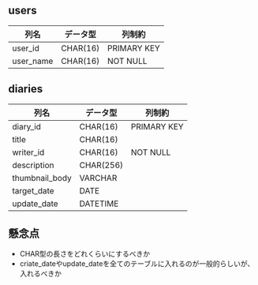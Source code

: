 ## users
列名|データ型|列制約
--|--|--
user_id | CHAR(16) | PRIMARY KEY
user_name | CHAR(16) | NOT NULL

## diaries
列名|データ型|列制約
--|--|--
diary_id|CHAR(16)| PRIMARY KEY
title|CHAR(16)|
writer_id|CHAR(16)| NOT NULL
description | CHAR(256) | 
thumbnail_body | VARCHAR |
target_date | DATE |
update_date | DATETIME |

## 懸念点
- CHAR型の長さをどれくらいにするべきか
- criate_dateやupdate_dateを全てのテーブルに入れるのが一般的らしいが、入れるべきか

